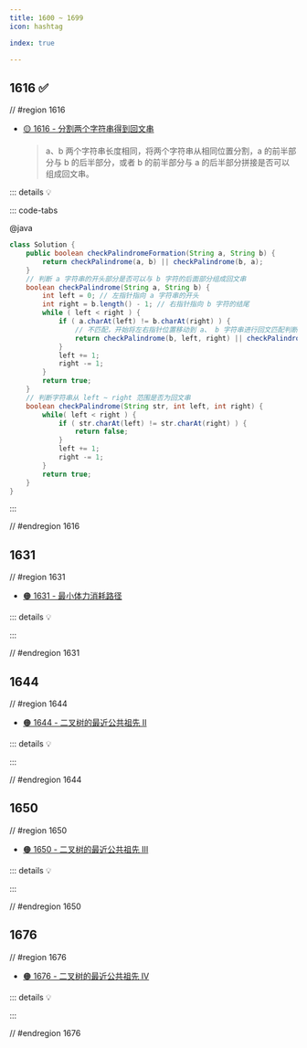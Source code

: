 ```yaml
---
title: 1600 ~ 1699
icon: hashtag

index: true

---
```


<!-- more -->

## 1616 ✅

// #region 1616

- [🟡 1616 - 分割两个字符串得到回文串](https://leetcode.cn/problems/split-two-strings-to-make-palindrome)
    > a、b 两个字符串长度相同，将两个字符串从相同位置分割，a 的前半部分与 b 的后半部分，或者 b 的前半部分与 a 的后半部分拼接是否可以组成回文串。

::: details 💡

::: code-tabs

@java
```java 
class Solution {
    public boolean checkPalindromeFormation(String a, String b) {
        return checkPalindrome(a, b) || checkPalindrome(b, a);
    }
    // 判断 a 字符串的开头部分是否可以与 b 字符的后面部分组成回文串
    boolean checkPalindrome(String a, String b) {
        int left = 0; // 左指针指向 a 字符串的开头
        int right = b.length() - 1; // 右指针指向 b 字符的结尾
        while ( left < right ) {
            if ( a.charAt(left) != b.charAt(right) ) {
                // 不匹配，开始将左右指针位置移动到 a、 b 字符串进行回文匹配判断
                return checkPalindrome(b, left, right) || checkPalindrome(a, left, right);
            }
            left += 1;
            right -= 1;
        }
        return true;
    }
    // 判断字符串从 left ~ right 范围是否为回文串
    boolean checkPalindrome(String str, int left, int right) {
        while( left < right ) {
            if ( str.charAt(left) != str.charAt(right) ) {
                return false;
            }
            left += 1;
            right -= 1;
        }
        return true;
    } 
}
```

:::

// #endregion 1616

## 1631

// #region 1631

- [🟠 1631 - 最小体力消耗路径](https://leetcode.cn/problems/path-with-minimum-effort)

::: details 💡

:::

// #endregion 1631

## 1644

// #region 1644

- [🟠 1644 - 二叉树的最近公共祖先 II](https://leetcode.cn/problems/lowest-common-ancestor-of-a-binary-tree-ii)

::: details 💡

:::

// #endregion 1644


## 1650

// #region 1650

- [🟠 1650 - 二叉树的最近公共祖先 III](https://leetcode.cn/problems/lowest-common-ancestor-of-a-binary-tree-iii)

::: details 💡

:::

// #endregion 1650


## 1676

// #region 1676

- [🟠 1676 - 二叉树的最近公共祖先 IV](https://leetcode.cn/problems/lowest-common-ancestor-of-a-binary-tree-iv)

::: details 💡

:::

// #endregion 1676
